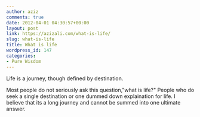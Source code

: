 ```yaml
---
author: aziz
comments: true
date: 2012-04-01 04:30:57+00:00
layout: post
link: https://azizali.com/what-is-life/
slug: what-is-life
title: What is life
wordpress_id: 147
categories:
- Pure Wisdom
---
```


Life is a journey, though defined by destination.

Most people do not seriously ask this question,"what is life?"
People who do seek a single destination or one dummed down explaination for life. I believe that its a long journey and cannot be summed into one ultimate answer.
